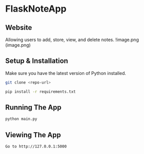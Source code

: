 # FlaskNoteApp

## Website

Allowing users to add, store, view, and delete notes.
!image.png
(image.png)



## Setup & Installation
Make sure you have the latest version of Python installed.
```bash
git clone <repo-url>
```
```bash
pip install -r requirements.txt
```

## Running The App 
```bash
python main.py
```

## Viewing The App
```bash
Go to http://127.0.0.1:5000